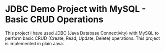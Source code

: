 # JDBC Demo Project with MySQL - Basic CRUD Operations

This project i have used JDBC (Java Database Connectivity) with MySQL to perform basic CRUD (Create, Read, Update, Delete) operations.
This project is implemented in plain Java.


